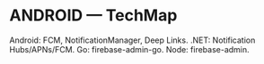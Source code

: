 # ANDROID — TechMap

Android: FCM, NotificationManager, Deep Links.
.NET: Notification Hubs/APNs/FCM.
Go: firebase-admin-go.
Node: firebase-admin.
